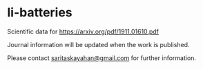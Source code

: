 # li-batteries

Scientific data for https://arxiv.org/pdf/1911.01610.pdf

Journal information will be updated when the work is published. 

Please contact saritaskayahan@gmail.com for further information.

